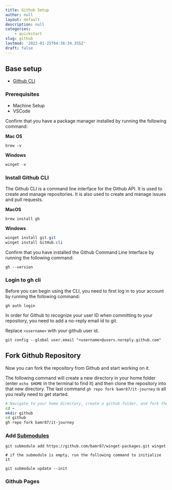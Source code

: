 ```yaml
---
title: Github Setup
author: null
layout: default
description: null
categories:
    - quickstart
slug: github
lastmod: '2022-01-25T04:36:34.355Z'
draft: false
---
```


## Base setup

- [Github CLI](https://cli.github.com/)

### Prerequisites

- Machine Setup
- VSCode

Confirm that you have a package manager installed by running the following command:

**Mac OS**

```shell
brew -v
```

**Windows**

```powershell
winget -v
```

### Install Github CLI

The Github CLI is a command line interface for the Github API. It is used to create and manage repositories. It is also used to create and manage issues and pull requests.

**MacOS**

```shell
brew install gh
```

**Windows**

```powershell
winget install git.git
winget install GitHub.cli
```

Confirm that you have installed the Github Command Line Interface by running the following command:

```shell
gh --version
```

### Login to gh cli

Before you can begin using the CLI, you need to first log in to your account by running the following command:

```shell
gh auth login
```

In order for Github to recognize your user ID when committing to your repository, you need to add a no-reply email id to git.

Replace `<username>` with your github user id.

```shell
git config --global user.email "<username>@users.noreply.github.com"
```

## Fork Github Repository

Now you can fork the repository from Github and start working on it.

The following command will create a new directory in your home folder (enter `echo $HOME` in the terminal to find it) and then clone the repository into that new directory. The last command `gh repo fork bamr87/it-journey` is all you really need to get started.

```bash
# Navigate to your home directory, create a github folder, and fork the github repo
cd ~
mkdir github
cd github
gh repo fork bamr87/it-journey
```

### Add [Submodules](http://git-scm.com/book/en/v2/Git-Tools-Submodules) 

```shell
git submodule add https://github.com/bamr87/winget-packages.git winget

# if the submodule is empty, run the following command to initialize it

git submodule update --init

```
### Github Pages

